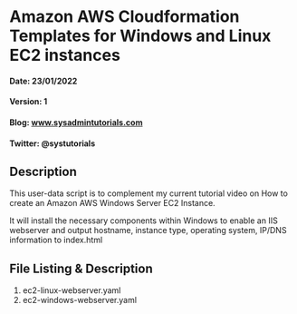 # Amazon AWS Cloudformation Templates for Windows and Linux EC2 instances
#### Date: 23/01/2022
#### Version: 1
#### Blog: www.sysadmintutorials.com
#### Twitter: @systutorials

## Description

This user-data script is to complement my current tutorial video on How to create an Amazon AWS Windows Server EC2 Instance.
<youtube>

It will install the necessary components within Windows to enable an IIS webserver and output hostname, instance type, operating system, IP/DNS information to index.html

## File Listing & Description
1. ec2-linux-webserver.yaml<br>
2. ec2-windows-webserver.yaml<br>
